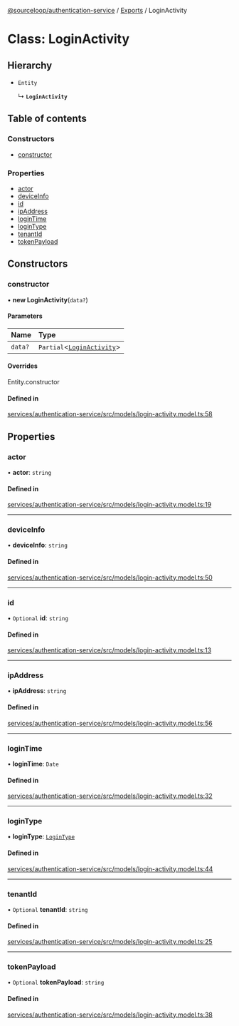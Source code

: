 [@sourceloop/authentication-service](../README.md) / [Exports](../modules.md) / LoginActivity

# Class: LoginActivity

## Hierarchy

- `Entity`

  ↳ **`LoginActivity`**

## Table of contents

### Constructors

- [constructor](LoginActivity.md#constructor)

### Properties

- [actor](LoginActivity.md#actor)
- [deviceInfo](LoginActivity.md#deviceinfo)
- [id](LoginActivity.md#id)
- [ipAddress](LoginActivity.md#ipaddress)
- [loginTime](LoginActivity.md#logintime)
- [loginType](LoginActivity.md#logintype)
- [tenantId](LoginActivity.md#tenantid)
- [tokenPayload](LoginActivity.md#tokenpayload)

## Constructors

### constructor

• **new LoginActivity**(`data?`)

#### Parameters

| Name | Type |
| :------ | :------ |
| `data?` | `Partial`<[`LoginActivity`](LoginActivity.md)\> |

#### Overrides

Entity.constructor

#### Defined in

[services/authentication-service/src/models/login-activity.model.ts:58](https://github.com/sourcefuse/loopback4-microservice-catalog/blob/77bb890a2/services/authentication-service/src/models/login-activity.model.ts#L58)

## Properties

### actor

• **actor**: `string`

#### Defined in

[services/authentication-service/src/models/login-activity.model.ts:19](https://github.com/sourcefuse/loopback4-microservice-catalog/blob/77bb890a2/services/authentication-service/src/models/login-activity.model.ts#L19)

___

### deviceInfo

• **deviceInfo**: `string`

#### Defined in

[services/authentication-service/src/models/login-activity.model.ts:50](https://github.com/sourcefuse/loopback4-microservice-catalog/blob/77bb890a2/services/authentication-service/src/models/login-activity.model.ts#L50)

___

### id

• `Optional` **id**: `string`

#### Defined in

[services/authentication-service/src/models/login-activity.model.ts:13](https://github.com/sourcefuse/loopback4-microservice-catalog/blob/77bb890a2/services/authentication-service/src/models/login-activity.model.ts#L13)

___

### ipAddress

• **ipAddress**: `string`

#### Defined in

[services/authentication-service/src/models/login-activity.model.ts:56](https://github.com/sourcefuse/loopback4-microservice-catalog/blob/77bb890a2/services/authentication-service/src/models/login-activity.model.ts#L56)

___

### loginTime

• **loginTime**: `Date`

#### Defined in

[services/authentication-service/src/models/login-activity.model.ts:32](https://github.com/sourcefuse/loopback4-microservice-catalog/blob/77bb890a2/services/authentication-service/src/models/login-activity.model.ts#L32)

___

### loginType

• **loginType**: [`LoginType`](../enums/LoginType.md)

#### Defined in

[services/authentication-service/src/models/login-activity.model.ts:44](https://github.com/sourcefuse/loopback4-microservice-catalog/blob/77bb890a2/services/authentication-service/src/models/login-activity.model.ts#L44)

___

### tenantId

• `Optional` **tenantId**: `string`

#### Defined in

[services/authentication-service/src/models/login-activity.model.ts:25](https://github.com/sourcefuse/loopback4-microservice-catalog/blob/77bb890a2/services/authentication-service/src/models/login-activity.model.ts#L25)

___

### tokenPayload

• `Optional` **tokenPayload**: `string`

#### Defined in

[services/authentication-service/src/models/login-activity.model.ts:38](https://github.com/sourcefuse/loopback4-microservice-catalog/blob/77bb890a2/services/authentication-service/src/models/login-activity.model.ts#L38)
